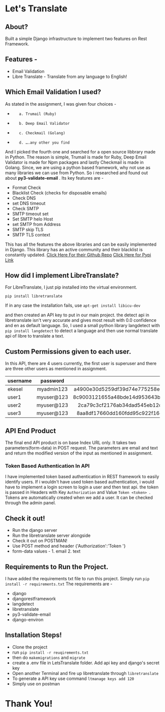 # Let's Translate
## About?
Built a simple Django infrastructure to implement two features on Rest Framework.

## Features -

- Email Validation
- Libre Translate - Translate from any language to English!

## Which Email Validation I used?

As stated in the assignment, I was given four choices - 
-        a. Trumail (Ruby)
-        b. Deep Email Validator
-        c. Checkmail (Golang)
-        d. ….any other you find

And I picked the fourth one and searched for a open source libbrary made in Python. The reason is simple, Trumail is made for Ruby, Deep Email Validator is made for Npm packages and lastly Checkmail is made in Golang. Since, we are using a python based framework, why not use as many libraries we can use from Python. So i researched and found out about **py3-validate-email** . 
Its key features are - 
- Format Check
- Blacklist Check (checks for disposable emails)
- Check DNS
- set  DNS timeout
- Check SMTP
- SMTP timeout set
- Set SMTP helo Host
- set SMTP from Address
- SMTP skip TLS
- SMTP TLS context

This has all the features the above libraries and can be easily implemented in Django. This library has an active community and their blacklist is constantly updated.
[Click Here For their Github Repo](https://github.com/karolyi/py3-validate-email)
[Click Here for Pypi Link](https://pypi.org/project/py3-validate-email/)

## How did I implement LibreTranslate? 

For LibreTranslate, I just pip installed into the virtual environment.

`pip install libretranslate`

If in any case the installation fails, use `apt-get install libicu-dev`

and then created an API key to put in our main project. the detect api in libretranslate isn't very accurate and gives most result with 0.0 confidence and en as default language. So,  I used a small python library langdetect with `pip install langdetect` to detect a language and then use normal translate api of libre to translate a text.

## Custom Permissions given to each user.

In this API, there are 4 users currently, the first user is superuser and there are three other users as mentioned in assignment. 

| username       | password           | token |
| ------------- |:-------------:| -----:|
| ekesel | myadmin123 | a4900e30d5259df39d74e775258ee962ab491f41 |
| user1 | myuser@123      |   8c9003121655a48bde14d953643bec85ec754d1f |
| user2 | myuser@123      |   2ca79c3cf2176ab34dad545eb12d9d63ebbfefa1 |
| user3 | myuser@123      |   8aa8df17660dd160fdd95c922f16e69508f2d12b |

## API End Product

The final end API product is on base Index URL only. It takes two parameters(form-data) in POST request.
The parameters are email and text and return the modified version of the input as mentioned in assignment.

### Token Based Authentication In API

I have implemented token based authentication in REST framework to easily identify users. If i wouldn't have used token based authentication, i would have to implement a login screen to login a user and then test api. the token is passed in Headers with Key `Authorization` and Value `Token <token> `. Tokens are automatically created when we add a user. It can be checked through the admin panel. 

## Check it out!

- Run the django server
- Run the libretranslate server alongside
- Check it out on POSTMAN!
- Use POST method and header {'Authorization':'Token <choose any token>'}
- form-data values - 1. email 2. text

## Requirements to Run the Project.

I have added the requirements txt file to run this project. Simply run `pip install -r requirements.txt`
The requirements are - 

- django
- djangorestframework
- langdetect
- libretranslate
- py3-validate-email
- django-environ

## Installation Steps!

- Clone the project
- run `pip install -r reuqirements.txt`
- then do `makemigrations` and `migrate`
- create a .env file in LetsTranslate folder. Add api key and django's secret key
- Open another Terminal and fire up libretranslate through `libretranslate`
- To generate a API key use command `ltmanage keys add 120`
- Simply use on postman

# Thank You!
